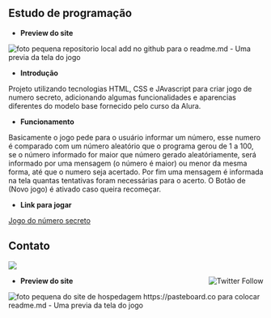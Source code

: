 ## Estudo de programação

- **Preview do site**

![foto pequena repositorio local add no github para o readme.md - Uma previa da tela do jogo](https://github.com/user-attachments/assets/3328cb3f-d873-48cb-a702-01448b8bab43)


- **Introdução**

Projeto utilizando tecnologias HTML, CSS e JAvascript para criar jogo de numero secreto, adicionando algumas funcionalidades e aparencias diferentes do modelo base fornecido pelo curso da Alura.

- **Funcionamento**

Basicamente o jogo pede para o usuário informar um número, esse numero é comparado com um número aleatório que o programa gerou de 1 a 100, se o número informado for maior que número gerado aleatóriamente, será informado por uma mensagem (o número é maior) ou menor da mesma forma, até que o numero seja acertado. Por fim uma mensagem é informada na tela quantas tentativas foram necessárias para o acerto. O Botão de (Novo jogo) é ativado caso queira recomeçar.

- **Link para jogar**

[Jogo do número secreto](http://127.0.0.1:5500/index.html)


## Contato

<a href="https://logospng.org/wp-content/uploads/linkedin.png"></a><img src="https://www.linkedin.com/in/fernando-barros-2140b344/"></a>

 <a href="https://x.com/docusaurus"><img src="https://img.shields.io/twitter/follow/docusaurus.svg?style=social" align="right" alt="Twitter Follow" /></a>


- **Preview do site**

![foto pequena do site de hospedagem https://pasteboard.co para colocar readme.md - Uma previa da tela do jogo](https://gcdnb.pbrd.co/images/F8KVE9qMWr8k.png?o=1)